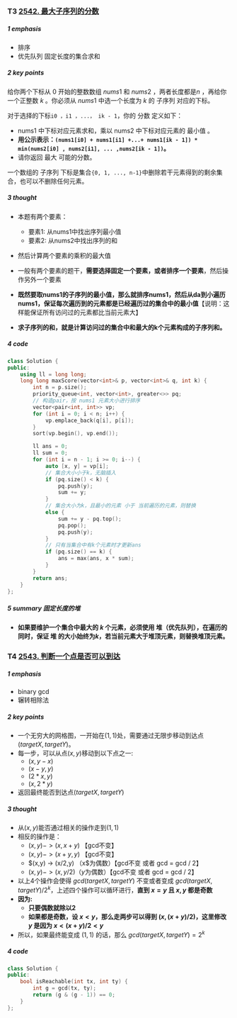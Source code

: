 ### T3 [2542. 最大子序列的分数](https://leetcode.cn/problems/maximum-subsequence-score/)

##### 1 emphasis

* 排序
* 优先队列   固定长度的集合求和



##### 2 key points

给你两个下标从 $0$ 开始的整数数组 $nums1$ 和 $nums2$ ，两者长度都是$n$ ，再给你一个正整数 $k$ 。你必须从 $nums1$ 中选一个长度为 $k$ 的 子序列 对应的下标。

对于选择的下标` i0 ，i1 ，...， ik - 1 `，你的 分数 定义如下：

* nums1 中下标对应元素求和，乘以 nums2 中下标对应元素的 最小值 。
* **用公示表示：` (nums1[i0] + nums1[i1] +...+ nums1[ik - 1]) * min(nums2[i0] , nums2[i1], ... ,nums2[ik - 1]) `。**
* 请你返回 最大 可能的分数。

一个数组的 子序列 下标是集合` {0, 1, ..., n-1} `中删除若干元素得到的剩余集合，也可以不删除任何元素。



##### 3 thought

* 本题有两个要素：
  * 要素1: 从nums1中找出序列最小值
  * 要素2: 从nums2中找出序列的和

* 然后计算两个要素的乘积的最大值
* 一般有两个要素的题干，**需要选择固定一个要素，或者排序一个要素**，然后操作另外一个要素



* **既然要取nums1的子序列的最小值，那么就排序nums1，然后从da到小遍历nums1，保证每次遍历到的元素都是已经遍历过的集合中的最小值**【说明：这样能保证所有访问过的元素都比当前元素大】
* **求子序列的和，就是计算访问过的集合中和最大的k个元素构成的子序列和。**

##### 4 code

```cpp
class Solution {
public:
    using ll = long long;
    long long maxScore(vector<int>& p, vector<int>& q, int k) {
        int n = p.size();
        priority_queue<int, vector<int>, greater<>> pq;
      	// 构造pair，按 nums1 元素大小进行排序
        vector<pair<int, int>> vp;
        for (int i = 0; i < n; i++) {
            vp.emplace_back(q[i], p[i]);
        }
        sort(vp.begin(), vp.end());

        ll ans = 0;
        ll sum = 0;
        for (int i = n - 1; i >= 0; i--) {
            auto [x, y] = vp[i];
          	// 集合大小小于k，无脑插入
            if (pq.size() < k) {
                pq.push(y);
                sum += y;
            }
          	// 集合大小为k，且最小的元素 小于 当前遍历的元素，则替换
          	else {
                sum += y - pq.top();
                pq.pop();
                pq.push(y);
            }
          	// 只有当集合中有k个元素时才更新ans
            if (pq.size() == k) {
                ans = max(ans, x * sum);
            }
        }
        return ans;
    }
};
```

##### 5 summary    固定长度的堆

* **如果要维护一个集合中最大的 $k$ 个元素，必须使用 堆（优先队列），在遍历的同时，保证 堆 的大小始终为$k$，若当前元素大于堆顶元素，则替换堆顶元素。**



### T4 [2543. 判断一个点是否可以到达](https://leetcode.cn/problems/check-if-point-is-reachable/)

##### 1 emphasis

* binary gcd
* 辗转相除法



##### 2 key points

* 一个无穷大的网格图，一开始在$(1,1)$处，需要通过无限步移动到达点$(targetX,targetY)$。
* 每一步，可以从点$(x,y)$移动到以下点之一:
  * $(x,y-x)$
  * $(x-y,y)$
  * $(2*x,y)$
  * $(x,2*y)$
* 返回最终能否到达点$(targetX,targetY)$

##### 3 thought

* 从$(x,y)$能否通过相关的操作走到$(1,1)$
* 相反的操作是：
  * $(x,y) -> (x, x + y)$  【gcd不变】
  * $(x,y) -> (x + y, y)$  【gcd不变】
  * $(x,y) -> (x/2,y) $（$x$为偶数）【gcd不变 或者 gcd = gcd / 2】
  * $(x,y) -> (x,y/2)$（$y$为偶数）【gcd不变 或者 gcd = gcd / 2】
* 以上4个操作会使得 $gcd(targetX,targetY)$ 不变或者变成 $gcd(targetX,targetY)/ 2^k$，上述四个操作可以循环进行，**直到 $x=y$ 且 $x,y$ 都是奇数**
* **因为:** 
  * **只要偶数就除以2**
  * **如果都是奇数，设 $x<y$，那么走两步可以得到 $(x, (x+y)/2)$，这里修改 $y$ 是因为 $x<(x+y)/2<y$**
* 所以，如果最终能变成 $(1,1)$ 的话，那么 $gcd(targetX,targetY) = 2^k$

##### 4 code

```cpp
class Solution {
public:
    bool isReachable(int tx, int ty) {
        int g = gcd(tx, ty);
        return (g & (g - 1)) == 0;
    }
};
```

